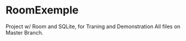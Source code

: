 # RoomExemple
Project w/ Room and SQLite, for Traning and Demonstration
All files on Master Branch.
